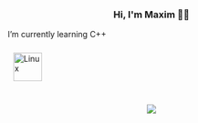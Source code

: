   

### **<div align="center">Hi, I'm Maxim 👨‍💻 </div>**  
  

I’m currently learning C++  
  
<a href="https://www.linux.org/" target="_blank"><img style="margin: 10px" src="https://profilinator.rishav.dev/skills-assets/linux-original.svg" alt="Linux" height="50" /></a>  
</td><td valign="top" width="33%">

<br/>  

<div align="center">
<img src="https://komarev.com/ghpvc/?username=kagura7799&&style=flat-square" align="center" />
</div>  
  

